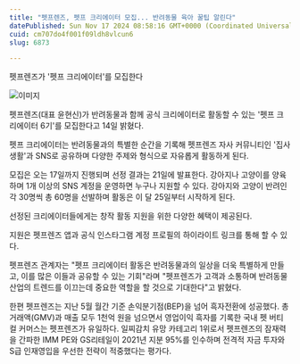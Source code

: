 ```yaml
---
title: "펫프렌즈, 펫프 크리에이터 모집... 반려동물 육아 꿀팁 알린다"
datePublished: Sun Nov 17 2024 08:58:16 GMT+0000 (Coordinated Universal Time)
cuid: cm707do4f001f09ldh8vlcun6
slug: 6873

---
```



펫프렌즈가 '펫프 크리에이터'를 모집한다

![이미지](https://cdn.hashnode.com/res/hashnode/image/upload/v1739261480051/c14bdc4b-ea26-470f-9d05-0d63363e7cc5.png)

펫프렌즈(대표 윤현신)가 반려동물과 함께 공식 크리에이터로 활동할 수 있는 '펫프 크리에이터 6기'를 모집한다고 14일 밝혔다.

펫프 크리에이터는 반려동물과의 특별한 순간을 기록해 펫프렌즈 자사 커뮤니티인 '집사생활'과 SNS로 공유하며 다양한 주제와 형식으로 자유롭게 활동하게 된다.

모집은 오는 17일까지 진행되며 선정 결과는 21일에 발표한다. 강아지나 고양이를 양육하며 1개 이상의 SNS 계정을 운영하면 누구나 지원할 수 있다. 강아지와 고양이 반려인 각 30명씩 총 60명을 선발하며 활동은 이 달 25일부터 시작하게 된다.

선정된 크리에이터들에게는 창작 활동 지원을 위한 다양한 혜택이 제공된다.

지원은 펫프렌즈 앱과 공식 인스타그램 계정 프로필의 하이라이트 링크를 통해 할 수 있다.

펫프렌즈 관계자는 "펫프 크리에이터 활동은 반려동물과의 일상을 더욱 특별하게 만들고, 이를 많은 이들과 공유할 수 있는 기회"라며 "펫프렌즈가 고객과 소통하며 반려동물 산업의 트렌드를 이끄는데 중요한 역할을 할 것으로 기대한다"고 밝혔다.

한편 펫프렌즈는 지난 5월 월간 기준 손익분기점(BEP)을 넘어 흑자전환에 성공했다. 총거래액(GMV)과 매출 모두 1천억 원을 넘으면서 영업이익 흑자를 기록한 국내 펫 버티컬 커머스는 펫프렌즈가 유일하다. 일찌감치 유망 카테고리 1위로서 펫프렌즈의 잠재력을 간파한 IMM PE와 GS리테일이 2021년 지분 95%를 인수하며 전격적 자금 투자와 S급 인재영입을 우선한 전략이 적중했다는 평가다.